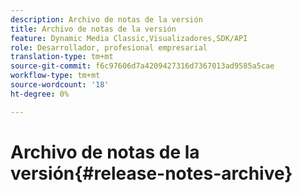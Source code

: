 ```yaml
---
description: Archivo de notas de la versión
title: Archivo de notas de la versión
feature: Dynamic Media Classic,Visualizadores,SDK/API
role: Desarrollador, profesional empresarial
translation-type: tm+mt
source-git-commit: f6c97606d7a4209427316d7367013ad9585a5cae
workflow-type: tm+mt
source-wordcount: '18'
ht-degree: 0%

---
```



# Archivo de notas de la versión{#release-notes-archive}

